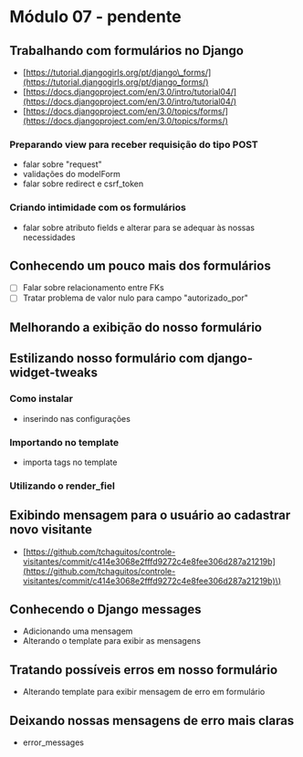 # Módulo 07 - pendente

## Trabalhando com formulários no Django

* [https://tutorial.djangogirls.org/pt/django\_forms/](https://tutorial.djangogirls.org/pt/django_forms/)
* [https://docs.djangoproject.com/en/3.0/intro/tutorial04/](https://docs.djangoproject.com/en/3.0/intro/tutorial04/)
* [https://docs.djangoproject.com/en/3.0/topics/forms/](https://docs.djangoproject.com/en/3.0/topics/forms/)

### Preparando view para receber requisição do tipo POST 

* falar sobre "request"
* validações do modelForm
* falar sobre redirect e csrf\_token

### Criando intimidade com os formulários

* falar sobre atributo fields e alterar para se adequar às nossas necessidades

## Conhecendo um pouco mais dos formulários

* [ ] Falar sobre relacionamento entre FKs
* [ ] Tratar problema de valor nulo para campo "autorizado\_por"

## Melhorando a exibição do nosso formulário

## Estilizando nosso formulário com django-widget-tweaks

### Como instalar

* inserindo nas configurações

### Importando no template

* importa tags no template

### Utilizando o render\_fiel

## Exibindo mensagem para o usuário ao cadastrar novo visitante

* [https://github.com/tchaguitos/controle-visitantes/commit/c414e3068e2fffd9272c4e8fee306d287a21219b](https://github.com/tchaguitos/controle-visitantes/commit/c414e3068e2fffd9272c4e8fee306d287a21219b)\)

## Conhecendo o Django messages

* Adicionando uma mensagem
* Alterando o template para exibir as mensagens

## Tratando possíveis erros em nosso formulário

* Alterando template para exibir mensagem de erro em formulário

## Deixando nossas mensagens de erro mais claras 

* error\_messages

